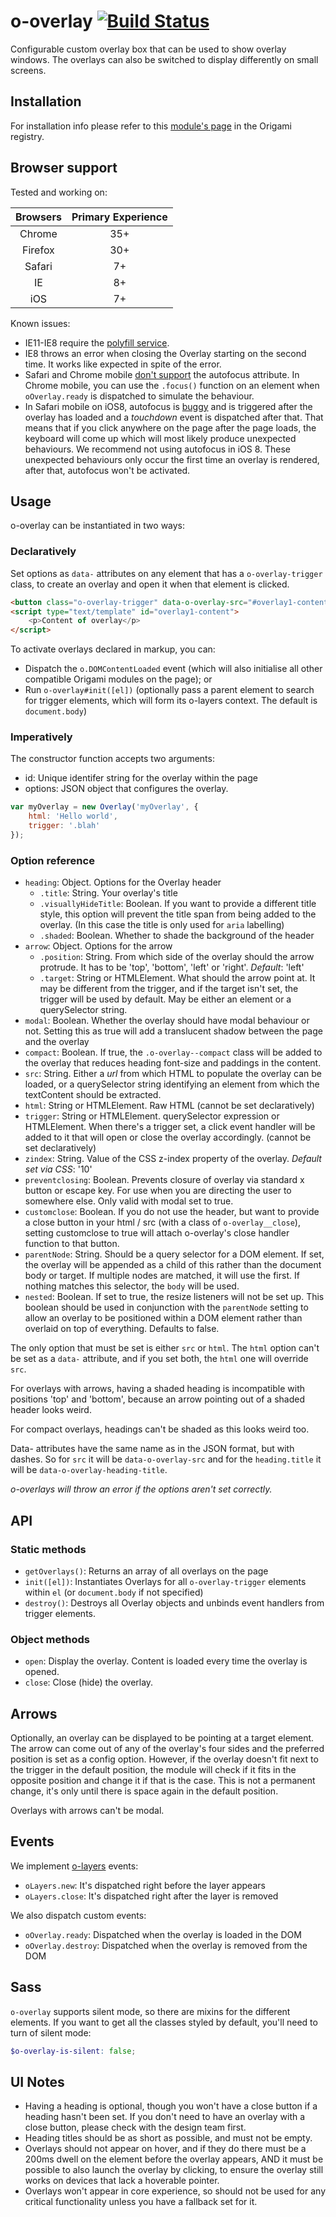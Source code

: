 # o-overlay [![Build Status](https://circleci.com/gh/Financial-Times/o-overlay.png?style=shield&circle-token=c4f56f04215e38c04bec85cd382cd41c863dd8e8)](https://circleci.com/gh/Financial-Times/o-overlay)

Configurable custom overlay box that can be used to show overlay windows. The overlays can also be switched to display differently on small screens.

## Installation

For installation info please refer to this [module's page](http://registry.origami.ft.com/components/o-overlay#section-usage) in the Origami registry.

## Browser support

Tested and working on:

|  Browsers  | Primary Experience |
|:----------:|:------------------:|
|   Chrome   |        35+         |
|   Firefox  |        30+         |
|   Safari   |        7+          |
|     IE     |        8+          |
|    iOS     |        7+          |

Known issues:

* IE11-IE8 require the [polyfill service](polyfill.webservices.ft.com).
* IE8 throws an error when closing the Overlay starting on the second time. It works like expected in spite of the error.
* Safari and Chrome mobile [don't support](http://caniuse.com/#feat=autofocus) the autofocus attribute. In Chrome mobile, you can use the `.focus()` function on an element when `oOverlay.ready` is dispatched to simulate the behaviour.
* In Safari mobile on iOS8, autofocus is [buggy](http://stackoverflow.com/questions/26146252/in-ios8-using-focus-will-show-virtual-keyboard-and-scroll-page-after-touch) and is triggered after the overlay has loaded and a _touchdown_ event is dispatched after that. That means that if you click anywhere on the page after the page loads, the keyboard will come up which will most likely produce unexpected behaviours. We recommend not using autofocus in iOS 8. These unexpected behaviours only occur the first time an overlay is rendered, after that, autofocus won't be activated.

## Usage

o-overlay can be instantiated in two ways:

### Declaratively

Set options as `data-` attributes on any element that has a `o-overlay-trigger` class, to create an overlay and open it when that element is clicked.

```html
<button class="o-overlay-trigger" data-o-overlay-src="#overlay1-content" data-o-overlay-id="overlay1">Open!</button>
<script type="text/template" id="overlay1-content">
	<p>Content of overlay</p>
</script>
```

To activate overlays declared in markup, you can:

* Dispatch the `o.DOMContentLoaded` event (which will also initialise all other compatible Origami modules on the page); or
* Run `o-overlay#init([el])` (optionally pass a parent element to search for trigger elements, which will form its o-layers context.  The default is `document.body`)

### Imperatively

The constructor function accepts two arguments:

* id: Unique identifer string for the overlay within the page
* options: JSON object that configures the overlay.

```js
var myOverlay = new Overlay('myOverlay', {
	html: 'Hello world',
	trigger: '.blah'
});
```

### Option reference

* `heading`: Object. Options for the Overlay header
	* `.title`: String. Your overlay's title
	* `.visuallyHideTitle`: Boolean. If you want to provide a different title style, this option will prevent the title span from being added to the overlay. (In this case the title is only used for `aria` labelling)
	* `.shaded`: Boolean. Whether to shade the background of the header
* `arrow`: Object. Options for the arrow
	* `.position`: String. From which side of the overlay should the arrow protrude. It has to be 'top', 'bottom', 'left' or 'right'. _Default_: 'left'
	* `.target`: String or HTMLElement. What should the arrow point at. It may be different from the trigger, and if the target isn't set, the trigger will be used by default. May be either an element or a querySelector string.
* `modal`: Boolean. Whether the overlay should have modal behaviour or not. Setting this as true will add a translucent shadow between the page and the overlay
* `compact`: Boolean. If true, the `.o-overlay--compact` class will be added to the overlay that reduces heading font-size and paddings in the content.
* `src`: String. Either a _url_ from which HTML to populate the overlay can be loaded, or a querySelector string identifying an element from which the textContent should be extracted.
* `html`: String or HTMLElement.  Raw HTML (cannot be set declaratively)
* `trigger`: String or HTMLElement. querySelector expression or HTMLElement. When there's a trigger set, a click event handler will be added to it that will open or close the overlay accordingly. (cannot be set declaratively)
* `zindex`: String. Value of the CSS z-index property of the overlay. _Default set via CSS_: '10'
* `preventclosing`: Boolean. Prevents closure of overlay via standard x button or escape key. For use when you are directing the user to somewhere else. Only valid with modal set to true.
* `customclose`: Boolean. If you do not use the header, but want to provide a close button in your html / src (with a class of `o-overlay__close`), setting customclose to true will attach o-overlay's close handler function to that button.
* `parentNode`: String. Should be a query selector for a DOM element. If set, the overlay will be appended as a child of this rather than the document body or target. If multiple nodes are matched, it will use the first. If nothing matches this selector, the `body` will be used.
* `nested`: Boolean. If set to true, the resize listeners will not be set up. This boolean should be used in conjunction with the `parentNode` setting to allow an overlay to be positioned within a DOM element rather than overlaid on top of everything. Defaults to false.

The only option that must be set is either `src` or `html`. The `html` option can't be set as a `data-` attribute, and if you set both, the `html` one will override `src`.

For overlays with arrows, having a shaded heading is incompatible with positions 'top' and 'bottom', because an arrow pointing out of a shaded header looks weird.

For compact overlays, headings can't be shaded as this looks weird too.

Data- attributes have the same name as in the JSON format, but with dashes. So for `src` it will be `data-o-overlay-src` and for the `heading.title` it will be `data-o-overlay-heading-title`.

_o-overlays will throw an error if the options aren't set correctly._


## API

### Static methods

* `getOverlays()`: Returns an array of all overlays on the page
* `init([el])`: Instantiates Overlays for all `o-overlay-trigger` elements within `el` (or `document.body` if not specified)
* `destroy()`: Destroys all Overlay objects and unbinds event handlers from trigger elements.

### Object methods

* `open`: Display the overlay.  Content is loaded every time the overlay is opened.
* `close`: Close (hide) the overlay.

## Arrows

Optionally, an overlay can be displayed to be pointing at a target element. The arrow can come out of any of the overlay's four sides and the preferred position is set as a config option. However, if the overlay doesn't fit next to the trigger in the default position, the module will check if it fits in the opposite position and change it if that is the case. This is not a permanent change, it's only until there is space again in the default position.

Overlays with arrows can't be modal.

## Events

We implement [o-layers](https://github.com/Financial-Times/o-layers) events:

* `oLayers.new`: It's dispatched right before the layer appears
* `oLayers.close`: It's dispatched right after the layer is removed

We also dispatch custom events:

* `oOverlay.ready`: Dispatched when the overlay is loaded in the DOM
* `oOverlay.destroy`: Dispatched when the overlay is removed from the DOM

## Sass

`o-overlay` supports silent mode, so there are mixins for the different elements. If you want to get all the classes styled by default, you'll need to turn of silent mode:

```scss
$o-overlay-is-silent: false;
```

## UI Notes

* Having a heading is optional, though you won't have a close button if a heading hasn't been set. If you don't need to have an overlay with a close button, please check with the design team first.
* Heading titles should be as short as possible, and must not be empty.
* Overlays should not appear on hover, and if they do there must be a 200ms dwell on the element before the overlay appears, AND it must be possible to also launch the overlay by clicking, to ensure the overlay still works on devices that lack a hoverable pointer.
* Overlays won't appear in core experience, so should not be used for any critical functionality unless you have a fallback set for it.
